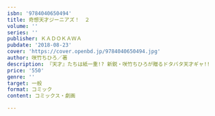 ```yaml
---
isbn: '9784040650494'
title: 奇想天才ジーニアズ！　２
volume: ''
series: ''
publisher: ＫＡＤＯＫＡＷＡ
pubdate: '2018-08-23'
cover: 'https://cover.openbd.jp/9784040650494.jpg'
author: 咲竹ちひろ／著
description: 『天才』たちは紙一重!? 新鋭・咲竹ちひろが贈るドタバタ天才ギャ!!
price: '550'
genre: ''
target: 一般
format: コミック
content: コミックス・劇画

---
```

